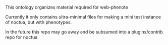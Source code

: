 This ontology organizes material required for web-phenote

Currently it only contains ultra-minimal files for making a mini test instance of noctua, but with phenotypes.

In the future this repo may go away and be subsumed into a plugins/contrib repo for noctua